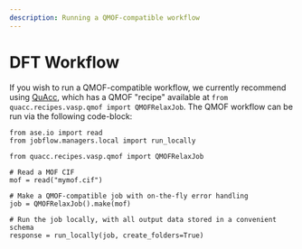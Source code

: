 ```yaml
---
description: Running a QMOF-compatible workflow
---
```


# DFT Workflow

If you wish to run a QMOF-compatible workflow, we currently recommend using [QuAcc](https://github.com/arosen93/quacc), which has a QMOF "recipe" available at `from quacc.recipes.vasp.qmof import QMOFRelaxJob`. The QMOF workflow can be run via the following code-block:

```
from ase.io import read
from jobflow.managers.local import run_locally

from quacc.recipes.vasp.qmof import QMOFRelaxJob

# Read a MOF CIF
mof = read("mymof.cif")

# Make a QMOF-compatible job with on-the-fly error handling
job = QMOFRelaxJob().make(mof)

# Run the job locally, with all output data stored in a convenient schema
response = run_locally(job, create_folders=True)
```

